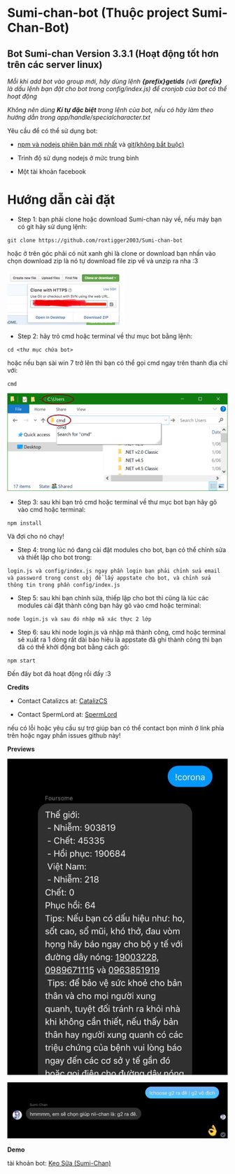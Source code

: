 # Sumi-chan-bot (Thuộc project Sumi-Chan-Bot)

## Bot Sumi-chan Version 3.3.1 (Hoạt động tốt hơn trên các server linux)

*Mỗi khi add bot vào group mới, hãy dùng lệnh **{prefix}getids** (với **{prefix}** là dấu lệnh bạn đặt cho bot trong config/index.js) để cronjob của bot có thể hoạt động*

*Không nên dùng **Kí tự đặc biệt** trong lệnh của bot, nếu có hãy làm theo hướng dẫn trong app/handle/specialcharacter.txt*

Yêu cầu để có thể sử dụng bot:

 - [npm và nodejs phiên bản mới nhất](https://nodejs.org/en/) và [git(không bắt buộc)](https://git-scm.com/downloads)
 
 - Trình độ sử dụng nodejs ở mức trung bình
 
 - Một tài khoản facebook

# Hướng dẫn cài đặt

+ Step 1: bạn phải clone hoặc download Sumi-chan này về, nếu máy bạn có git hãy sử dụng lệnh:
```
git clone https://github.com/roxtigger2003/Sumi-chan-bot
```
hoặc ở trên góc phải có nút xanh ghi là clone or download bạn nhấn vào chọn download zip là nó tự download file zip về và unzip ra nha :3

![Preview](previews/github_download.png)

+ Step 2: hãy trỏ cmd hoặc terminal về thư mục bot bằng lệnh: 
```
cd <thư mục chứa bot>
```
hoặc nếu bạn sài win 7 trở lên thì bạn có thể gọi cmd ngay trên thanh địa chỉ với:
```
cmd
```
![Preview](previews/cmd.png)

+ Step 3: sau khi bạn trỏ cmd hoặc terminal về thư mục bot bạn hãy gõ vào cmd hoặc terminal:
```
npm install
```
Và đợi cho nó chạy!

+ Step 4: trong lúc nó đang cài đặt modules cho bot, bạn có thể chỉnh sửa và thiết lập cho bot trong:
```
login.js và config/index.js ngay phần login bạn phải chỉnh sửa email và password trong const obj để lấy appstate cho bot, và chỉnh sửa thông tin trong phần config/index.js
```

+ Step 5: sau khi bạn chỉnh sửa, thiếp lập cho bot thì cũng là lúc các modules cài đặt thành công bạn hãy gõ vào cmd hoặc terminal:
```
node login.js và sau đó nhập mã xác thực 2 lớp
```

+ Step 6: sau khi node login.js và nhập mã thành công, cmd hoặc terminal sẽ xuất ra 1 dòng rất dài báo hiệu là appstate đã ghi thành công thì bạn đã có thể khởi động bot bằng cách gõ: 
```
npm start
```
Đến đây bot đã hoạt động rồi đấy :3

**Credits**

- Contact Catalizcs at: [CatalizCS](https://fb.me/Cataliz2k)

- Contact SpermLord at: [SpermLord](https://www.facebook.com/LiterallyASperm)

nếu có lỗi hoặc yêu cầu sự trợ giúp bạn có thể contact bọn mình ở link phía trên hoặc ngay phần issues github này!
 
**Previews**

![](previews/preview1.png)

![](previews/preview2.png)

**Demo**

 tài khoản bot: [Kẹo Sữa (Sumi-Chan)](https://facebook.com/Catalizcs.SumiChan)